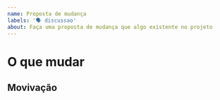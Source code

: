```yaml
---
name: Proposta de mudança
labels: '🗣 discussao'
about: Faça uma proposta de mudança que algo existente no projeto 
---
```


# O que mudar

<!--
Uma descrição clara e concisa de qual é a tarefa a ser feita.
-->

## Movivação

<!--
Uma descrição clara e concisa do que você esperava que acontecesse.
-->
